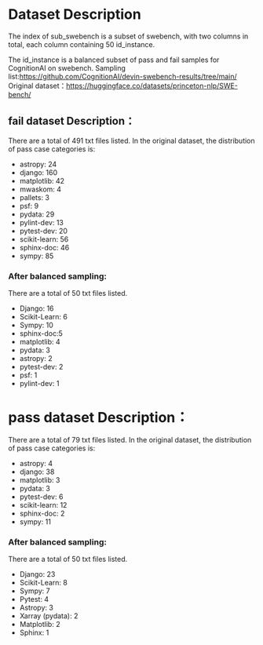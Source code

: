 # Dataset Description

The index of sub_swebench is a subset of swebench, with two columns in total, each column containing 50 id_instance.

The id_instance is a balanced subset of pass and fail samples for CognitionAI on swebench.
Sampling list:https://github.com/CognitionAI/devin-swebench-results/tree/main/
Original dataset：https://huggingface.co/datasets/princeton-nlp/SWE-bench/

## fail dataset Description：

There are a total of 491 txt files listed.
In the original dataset, the distribution of pass case categories is:

- astropy: 24
- django: 160
- matplotlib: 42
- mwaskom: 4
- pallets: 3
- psf: 9
- pydata: 29
- pylint-dev: 13
- pytest-dev: 20
- scikit-learn: 56
- sphinx-doc: 46
- sympy: 85

### After balanced sampling:

There are a total of 50 txt files listed.

- Django: 16
- Scikit-Learn: 6
- Sympy: 10
- sphinx-doc:5
- matplotlib: 4
- pydata: 3
- astropy: 2
- pytest-dev: 2
- psf: 1
- pylint-dev: 1



# pass dataset Description：



There are a total of 79 txt files listed.
In the original dataset, the distribution of pass case categories is:

- astropy: 4
- django: 38
- matplotlib: 3
- pydata: 3
- pytest-dev: 6
- scikit-learn: 12
- sphinx-doc: 2
- sympy: 11

### After balanced sampling:

There are a total of 50 txt files listed.

- Django: 23
- Scikit-Learn: 8
- Sympy: 7
- Pytest: 4
- Astropy: 3
- Xarray (pydata): 2
- Matplotlib: 2
- Sphinx: 1
